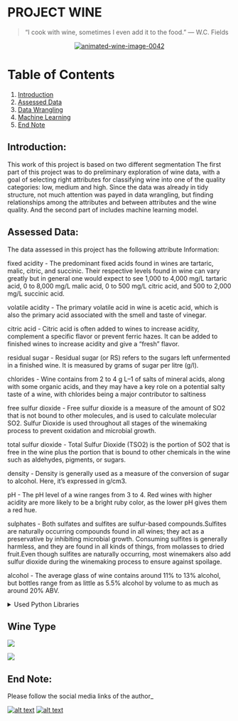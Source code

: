 # PROJECT WINE

> “I cook with wine, sometimes I even add it to the food.”
― W.C. Fields

<p align="center">
<a href="https://www.animatedimages.org/cat-wine-706.htm"><img src="https://www.animatedimages.org/data/media/706/animated-wine-image-0042.gif" border="0" alt="animated-wine-image-0042" /></a>

# Table of Contents
1. [Introduction](#Introduction)
2. [Assessed Data](#Assessed-Data)
3. [Data Wrangling](#Data-Wrangling)
4. [Machine Learning](#Basic-Exploratory-Analysis)
5. [End Note](#End-Note)






## Introduction:

This work of this project is based on two different segmentation 
The first part of this project was to do preliminary exploration of wine data, with a goal of selecting right attributes for classifying wine into one of the quality categories: low, medium and high. Since the data was already in tidy structure, not much attention was payed in data wrangling, but finding relationships among the attributes and between attributes and the wine quality. And the second part of includes machine learning model. 



## Assessed Data: 

The data assessed in this project has the following attribute Information:

 fixed acidity - The predominant fixed acids found in wines are tartaric, malic, citric, and succinic. Their respective levels found in wine can vary greatly but in general one would expect to see 1,000 to 4,000 mg/L tartaric acid, 0 to 8,000 mg/L malic acid, 0 to 500 mg/L citric acid, and 500 to 2,000 mg/L succinic acid.

volatile acidity - The primary volatile acid in wine is acetic acid, which is also the primary acid associated with the smell and taste of vinegar.

citric acid - Citric acid is often added to wines to increase acidity, complement a specific flavor or prevent ferric hazes. It can be added to finished wines to increase acidity and give a “fresh” flavor.

residual sugar - Residual sugar (or RS) refers to the sugars left unfermented in a finished wine. It is measured by grams of sugar per litre (g/l).

chlorides - Wine contains from 2 to 4 g L–1 of salts of mineral acids, along with some organic acids, and they may have a key role on a potential salty taste of a wine, with chlorides being a major contributor to saltiness

free sulfur dioxide - Free sulfur dioxide is a measure of the amount of SO2 that is not bound to other molecules, and is used to calculate molecular SO2. Sulfur Dioxide is used throughout all stages of the winemaking process to prevent oxidation and microbial growth.

total sulfur dioxide - Total Sulfur Dioxide (TSO2) is the portion of SO2 that is free in the wine plus the portion that is bound to other chemicals in the wine such as aldehydes, pigments, or sugars.

density - Density is generally used as a measure of the conversion of sugar to alcohol. Here, it’s expressed in g/cm3.

pH - The pH level of a wine ranges from 3 to 4. Red wines with higher acidity are more likely to be a bright ruby color, as the lower pH gives them a red hue.

sulphates - Both sulfates and sulfites are sulfur-based compounds.Sulfites are naturally occurring compounds found in all wines; they act as a preservative by inhibiting microbial growth. Consuming sulfites is generally harmless, and they are found in all kinds of things, from molasses to dried fruit.Even though sulfites are naturally occurring, most winemakers also add sulfur dioxide during the winemaking process to ensure against spoilage.

alcohol - The average glass of wine contains around 11% to 13% alcohol, but bottles range from as little as 5.5% alcohol by volume to as much as around 20% ABV.




<details>
<summary>Used Python Libraries</summary>
<pre>
import pandas as pd
import numpy as np
import statistics as st
import matplotlib.pyplot as plt
import seaborn as sns
from sklearn.model_selection import train_test_split
from collections import Counter
from sklearn.preprocessing import StandardScaler
from sklearn.preprocessing import LabelEncoder
from sklearn.linear_model import LogisticRegression
from sklearn.model_selection import cross_val_predict
from sklearn import metrics
from sklearn.metrics import accuracy_score
from sklearn.metrics import confusion_matrix
from sklearn.metrics import classification_report
from sklearn.model_selection import cross_val_score
from sklearn import svm
from sklearn.neighbors import KNeighborsClassifier
from sklearn.model_selection import GridSearchCV
from pylab import savefig


<p align="center">
<a href="https://www.animatedimages.org/cat-wine-706.htm"><img src="https://www.animatedimages.org/data/media/706/animated-wine-image-0005.gif" border="0" alt="animated-wine-image-0005" /></a><br></pre>
</details>




## Wine Type

![](https://placehold.it/100x60/ff0000/000000?text=Red)

![](https://placehold.it/100x60/157500/000?text=White)



## End Note:

Please follow the social media links of the author_

<!-- Please don't remove this: Grab your social icons from https://github.com/carlsednaoui/gitsocial -->

<!-- display the social media buttons in your README -->


[![alt text][1.1]][1]
[![alt text][2.1]][2]


<!-- links to social media icons -->
<!-- no need to change these -->

<!-- icons with padding -->


[1.1]: http://i.imgur.com/yCsTjba.png (google plus icon with padding)
[2.1]: http://i.imgur.com/0o48UoR.png (github icon with padding)

<!-- icons without padding -->


[1.2]: http://i.imgur.com/VlgBKQ9.png (google plus icon without padding)
[2.2]: http://i.imgur.com/9I6NRUm.png (github icon without padding)


<!-- links to your social media accounts -->
<!-- update these accordingly -->


[1]: https://myaccount.google.com/profile
[2]: https://github.com/Sheikh-Nabil

<!-- Please don't remove this: Grab your social icons from https://github.com/carlsednaoui/gitsocial -->